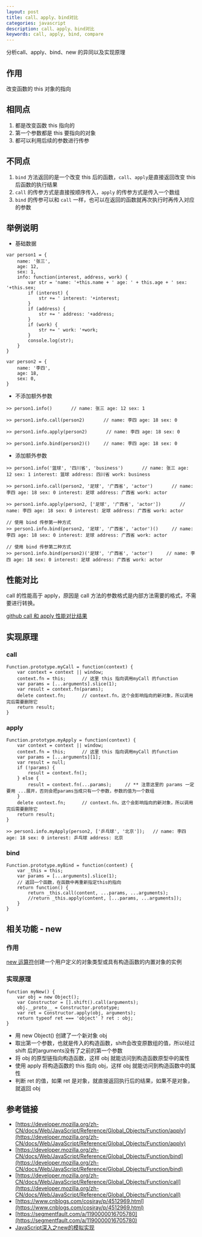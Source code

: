 ```yaml
---
layout: post
title: call、apply、bind对比
categories: javascript
description: call、apply、bind对比
keywords: call, apply, bind, compare
---
```


分析call、apply、bind、new 的异同以及实现原理

## 作用

改变函数的 this 对象的指向

## 相同点

1. 都是改变函数 this 指向的
2. 第一个参数都是 this 要指向的对象
3. 都可以利用后续的参数进行传参

## 不同点

1. `bind` 方法返回的是一个改变 this 后的函数，`call`、`apply`是直接返回改变 this 后函数的执行结果
2. `call` 的传参方式是直接按顺序传入，`apply` 的传参方式是传入一个数组
3. `bind` 的传参可以和 `call` 一样，也可以在返回的函数就再次执行时再传入对应的参数

## 举例说明

- 基础数据

```
var person1 = {
    name: '张三',
    age: 12,
    sex: 1,
    info: function(interest, address, work) {
        var str = 'name: '+this.name + ' age: ' + this.age + ' sex: '+this.sex;
        if (interest) {
            str += ' interest: '+interest;
        }
        if (address) {
            str += ' address: '+address;
        }
        if (work) {
            str += ' work: '+work;
        }
        console.log(str);
    }
}

var person2 = {
    name: '李四',
    age: 18,
    sex: 0,
}

```

- 不添加额外参数

```
>> person1.info()       // name: 张三 age: 12 sex: 1

>> person1.info.call(person2)       // name: 李四 age: 18 sex: 0

>> person1.info.apply(person2)       // name: 李四 age: 18 sex: 0

>> person1.info.bind(person2)()     // name: 李四 age: 18 sex: 0
```

- 添加额外参数

```
>> person1.info('篮球', '四川省', 'business')       // name: 张三 age: 12 sex: 1 interest: 篮球 address: 四川省 work: business

>> person1.info.call(person2, '足球', '广西省', 'actor')       // name: 李四 age: 18 sex: 0 interest: 足球 address: 广西省 work: actor

>> person1.info.apply(person2, ['足球', '广西省', 'actor'])       // name: 李四 age: 18 sex: 0 interest: 足球 address: 广西省 work: actor

// 使用 bind 传参第一种方式
>> person1.info.bind(person2, '足球', '广西省', 'actor')()     // name: 李四 age: 18 sex: 0 interest: 足球 address: 广西省 work: actor

// 使用 bind 传参第二种方式
>> person1.info.bind(person2)('足球', '广西省', 'actor')     // name: 李四 age: 18 sex: 0 interest: 足球 address: 广西省 work: actor
```

## 性能对比

call 的性能高于 apply，原因是 call 方法的参数格式是内部方法需要的格式，不需要进行转换。

[github call 和 apply 性能对比结果](https://github.com/noneven/__/issues/6)

## 实现原理

### call

```
Function.prototype.myCall = function(context) {
    var context = context || window;
    context.fn = this;      // 这里 this 指向调用myCall 的function
    var params = [...arguments].slice(1);
    var result = context.fn(params);
    delete context.fn;      // context.fn，这个会影响指向的新对象，所以调用完后需要删除它
    return result;
}
```

### apply

```
Function.prototype.myApply = function(context) {
    var context = context || window;
    context.fn = this;      // 这里 this 指向调用myCall 的function
    var params = [...arguments][1];
    var result = null;
    if (!params) {
        result = context.fn();
    } else {
        result = context.fn(...params);     // ** 注意这里的 params 一定要用 ...展开，否则会把params当成只有一个参数，参数的值为一个数组
    }
    delete context.fn;      // context.fn，这个会影响指向的新对象，所以调用完后需要删除它
    return result;
}

>> person1.info.myApply(person2, ['乒乓球', '北京']);   // name: 李四 age: 18 sex: 0 interest: 乒乓球 address: 北京
```

### bind

```
Function.prototype.myBind = function(content) {
    var _this = this;
    var params = [...arguments].slice(1);
    // 返回一个函数，在函数中再重新指定this的指向
    return function() {
        return _this.call(content, ...params, ...arguments);
        //return _this.apply(content, [...params, ...arguments]);
    }
}
```

## 相关功能 - new

### 作用

[new 运算符](https://developer.mozilla.org/zh-CN/docs/Web/JavaScript/Reference/Operators/new)创建一个用户定义的对象类型或具有构造函数的内置对象的实例

### 实现原理

```
function myNew() {
    var obj = new Object();
    var Constructor = [].shift().call(arguments);
    obj.__proto__ = Constructor.prototype;
    var ret = Constructor.apply(obj, arguments);
    return typeof ret === 'object' ? ret : obj;
}
```

- 用 new Object() 创建了一个新对象 obj
- 取出第一个参数，也就是传入的构造函数，shift会改变原数组的值，所以经过 shift 后的arguments没有了之前的第一个参数
- 将 obj 的原型链指向构造函数，这样 obj 就能访问到构造函数原型中的属性
- 使用 apply 将构造函数的 this 指向 obj，这样 obj 就能访问到构造函数中的属性
- 判断 ret 的值，如果 ret 是对象，就直接返回执行后的结果，如果不是对象，就返回 obj

## 参考链接

- [https://developer.mozilla.org/zh-CN/docs/Web/JavaScript/Reference/Global_Objects/Function/apply](https://developer.mozilla.org/zh-CN/docs/Web/JavaScript/Reference/Global_Objects/Function/apply)
- [https://developer.mozilla.org/zh-CN/docs/Web/JavaScript/Reference/Global_Objects/Function/bind](https://developer.mozilla.org/zh-CN/docs/Web/JavaScript/Reference/Global_Objects/Function/bind)
- [https://developer.mozilla.org/zh-CN/docs/Web/JavaScript/Reference/Global_Objects/Function/call](https://developer.mozilla.org/zh-CN/docs/Web/JavaScript/Reference/Global_Objects/Function/call)
- [https://www.cnblogs.com/cosiray/p/4512969.html](https://www.cnblogs.com/cosiray/p/4512969.html)
- [https://segmentfault.com/a/1190000016705780](https://segmentfault.com/a/1190000016705780)
- [JavaScript深入之new的模拟实现](https://juejin.im/post/590a99015c497d005852cf26)